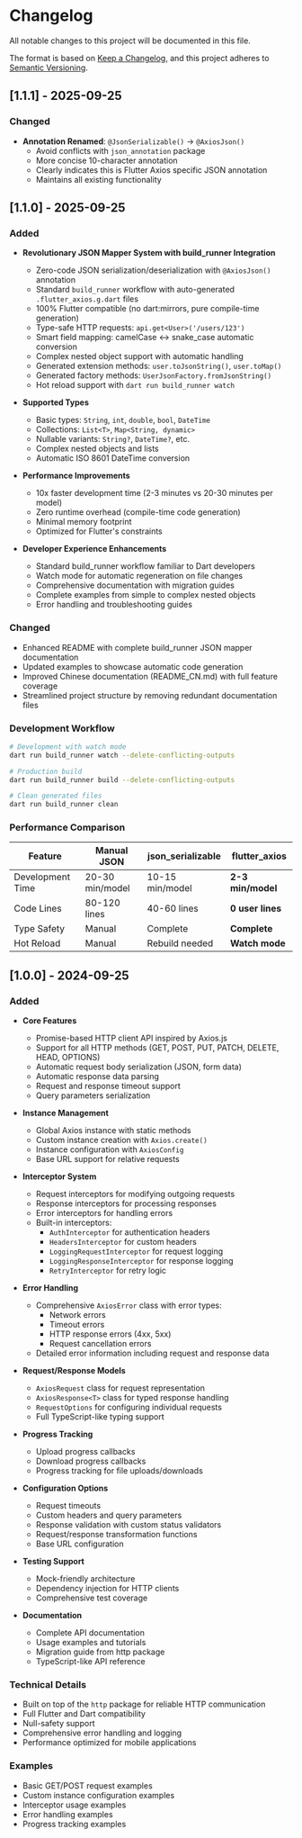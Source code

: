 # Changelog

All notable changes to this project will be documented in this file.

The format is based on [Keep a Changelog](https://keepachangelog.com/en/1.0.0/),
and this project adheres to [Semantic Versioning](https://semver.org/spec/v2.0.0.html).

## [1.1.1] - 2025-09-25

### Changed
- **Annotation Renamed**: `@JsonSerializable()` → `@AxiosJson()` 
  - Avoid conflicts with `json_annotation` package
  - More concise 10-character annotation
  - Clearly indicates this is Flutter Axios specific JSON annotation
  - Maintains all existing functionality

## [1.1.0] - 2025-09-25

### Added

- **Revolutionary JSON Mapper System with build_runner Integration**
  - Zero-code JSON serialization/deserialization with `@AxiosJson()` annotation
  - Standard `build_runner` workflow with auto-generated `.flutter_axios.g.dart` files
  - 100% Flutter compatible (no dart:mirrors, pure compile-time generation)
  - Type-safe HTTP requests: `api.get<User>('/users/123')`
  - Smart field mapping: camelCase ↔ snake_case automatic conversion
  - Complex nested object support with automatic handling
  - Generated extension methods: `user.toJsonString()`, `user.toMap()`
  - Generated factory methods: `UserJsonFactory.fromJsonString()`
  - Hot reload support with `dart run build_runner watch`

- **Supported Types**
  - Basic types: `String`, `int`, `double`, `bool`, `DateTime`
  - Collections: `List<T>`, `Map<String, dynamic>`
  - Nullable variants: `String?`, `DateTime?`, etc.
  - Complex nested objects and lists
  - Automatic ISO 8601 DateTime conversion

- **Performance Improvements**
  - 10x faster development time (2-3 minutes vs 20-30 minutes per model)
  - Zero runtime overhead (compile-time code generation)
  - Minimal memory footprint
  - Optimized for Flutter's constraints

- **Developer Experience Enhancements**
  - Standard build_runner workflow familiar to Dart developers
  - Watch mode for automatic regeneration on file changes
  - Comprehensive documentation with migration guides
  - Complete examples from simple to complex nested objects
  - Error handling and troubleshooting guides

### Changed

- Enhanced README with complete build_runner JSON mapper documentation
- Updated examples to showcase automatic code generation
- Improved Chinese documentation (README_CN.md) with full feature coverage
- Streamlined project structure by removing redundant documentation files

### Development Workflow

```bash
# Development with watch mode
dart run build_runner watch --delete-conflicting-outputs

# Production build
dart run build_runner build --delete-conflicting-outputs

# Clean generated files
dart run build_runner clean
```

### Performance Comparison

| Feature | Manual JSON | json_serializable | flutter_axios |
|---------|-------------|------------------|---------------|
| Development Time | 20-30 min/model | 10-15 min/model | **2-3 min/model** |
| Code Lines | 80-120 lines | 40-60 lines | **0 user lines** |
| Type Safety | Manual | Complete | **Complete** |
| Hot Reload | Manual | Rebuild needed | **Watch mode** |

## [1.0.0] - 2024-09-25

### Added

- **Core Features**
  - Promise-based HTTP client API inspired by Axios.js
  - Support for all HTTP methods (GET, POST, PUT, PATCH, DELETE, HEAD, OPTIONS)
  - Automatic request body serialization (JSON, form data)
  - Automatic response data parsing
  - Request and response timeout support
  - Query parameters serialization

- **Instance Management**
  - Global Axios instance with static methods
  - Custom instance creation with `Axios.create()`
  - Instance configuration with `AxiosConfig`
  - Base URL support for relative requests

- **Interceptor System**
  - Request interceptors for modifying outgoing requests
  - Response interceptors for processing responses
  - Error interceptors for handling errors
  - Built-in interceptors:
    - `AuthInterceptor` for authentication headers
    - `HeadersInterceptor` for custom headers
    - `LoggingRequestInterceptor` for request logging
    - `LoggingResponseInterceptor` for response logging
    - `RetryInterceptor` for retry logic

- **Error Handling**
  - Comprehensive `AxiosError` class with error types:
    - Network errors
    - Timeout errors
    - HTTP response errors (4xx, 5xx)
    - Request cancellation errors
  - Detailed error information including request and response data

- **Request/Response Models**
  - `AxiosRequest` class for request representation
  - `AxiosResponse<T>` class for typed response handling
  - `RequestOptions` for configuring individual requests
  - Full TypeScript-like typing support

- **Progress Tracking**
  - Upload progress callbacks
  - Download progress callbacks
  - Progress tracking for file uploads/downloads

- **Configuration Options**
  - Request timeouts
  - Custom headers and query parameters
  - Response validation with custom status validators
  - Request/response transformation functions
  - Base URL configuration

- **Testing Support**
  - Mock-friendly architecture
  - Dependency injection for HTTP clients
  - Comprehensive test coverage

- **Documentation**
  - Complete API documentation
  - Usage examples and tutorials
  - Migration guide from http package
  - TypeScript-like API reference

### Technical Details

- Built on top of the `http` package for reliable HTTP communication
- Full Flutter and Dart compatibility
- Null-safety support
- Comprehensive error handling and logging
- Performance optimized for mobile applications

### Examples

- Basic GET/POST request examples
- Custom instance configuration examples
- Interceptor usage examples
- Error handling examples
- Progress tracking examples
